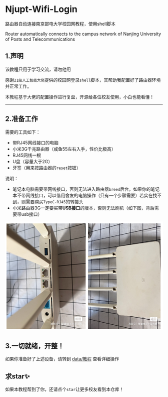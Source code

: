 # Njupt-Wifi-Login

路由器自动连接南京邮电大学校园网教程，使用shell脚本

Router automatically connects to the campus network of Nanjing University of Posts and Telecommunications

## 1.声明

该教程只用于学习交流，请勿他用

感谢`21级人工智能大佬`提供的校园网登录`shell`脚本，其帮助我配置好了路由器环境并正常工作。

本教程基于大佬的配置操作进行复盘，开源给各位校友使用，小白也能看懂！

----

## 2.准备工作

需要的工具如下：

* 带RJ45网线接口的电脑
* 小米3G千兆路由器（咸鱼55左右入手，性价比极高）
* RJ45网线一根
* U盘（容量大于2G）
* 牙签（用来按路由器的`reset`按钮）

说明：

* 笔记本电脑需要带网线接口，否则无法进入路由器`breed`后台。如果你的笔记本不带网线接口，可以借用舍友的电脑操作（只有一个步骤需要）若实在找不到，则需要购买`TypeC-RJ45`的转接头
* 小米路由器3G一定要买带**USB接口**的版本，否则无法刷机（如下图，背后需要带usb接口）

![image-20221027134122246](img/image-20221027134122246.png)

## 3.一切就绪，开整！

如果你准备好了上述设备，请转到 [data/教程](./data) 查看详细操作

## 求star✨

如果本教程帮到了你，还请点个`star`让更多校友看到本仓库！
